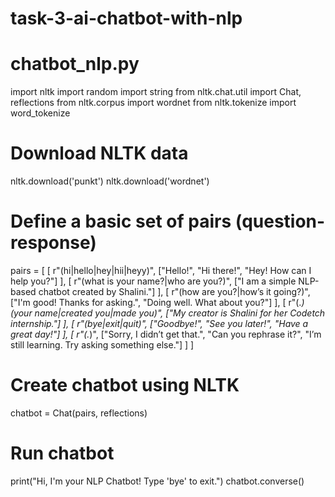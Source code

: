 # task-3-ai-chatbot-with-nlp
# chatbot_nlp.py

import nltk
import random
import string
from nltk.chat.util import Chat, reflections
from nltk.corpus import wordnet
from nltk.tokenize import word_tokenize

# Download NLTK data
nltk.download('punkt')
nltk.download('wordnet')

# Define a basic set of pairs (question-response)
pairs = [
    [
        r"(hi|hello|hey|hii|heyy)",
        ["Hello!", "Hi there!", "Hey! How can I help you?"]
    ],
    [
        r"(what is your name?|who are you?)",
        ["I am a simple NLP-based chatbot created by Shalini."]
    ],
    [
        r"(how are you?|how’s it going?)",
        ["I'm good! Thanks for asking.", "Doing well. What about you?"]
    ],
    [
        r"(.*) (your name|created you|made you)",
        ["My creator is Shalini for her Codetch internship."]
    ],
    [
        r"(bye|exit|quit)",
        ["Goodbye!", "See you later!", "Have a great day!"]
    ],
    [
        r"(.*)",
        ["Sorry, I didn’t get that.", "Can you rephrase it?", "I’m still learning. Try asking something else."]
    ]
]

# Create chatbot using NLTK
chatbot = Chat(pairs, reflections)

# Run chatbot
print("Hi, I'm your NLP Chatbot! Type 'bye' to exit.")
chatbot.converse()
